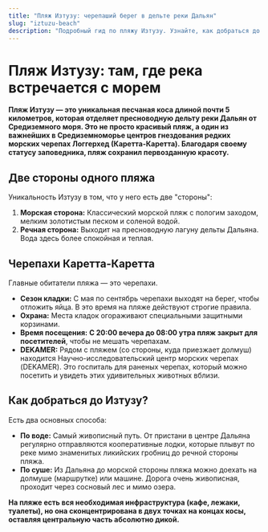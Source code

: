 ```yaml
---
title: "Пляж Изтузу: черепаший берег в дельте реки Дальян"
slug: "iztuzu-beach"
description: "Подробный гид по пляжу Изтузу. Узнайте, как добраться до уникальной песчаной косы, почему на пляж не пускают ночью, и где живут черепахи Каретта-Каретта."
---
```


# Пляж Изтузу: там, где река встречается с морем

**Пляж Изтузу — это уникальная песчаная коса длиной почти 5 километров, которая отделяет пресноводную дельту реки Дальян от Средиземного моря. Это не просто красивый пляж, а один из важнейших в Средиземноморье центров гнездования редких морских черепах Логгерхед (Каретта-Каретта). Благодаря своему статусу заповедника, пляж сохранил первозданную красоту.**

## Две стороны одного пляжа

Уникальность Изтузу в том, что у него есть две "стороны":

1.  **Морская сторона:** Классический морской пляж с пологим заходом, мелким золотистым песком и соленой водой.
2.  **Речная сторона:** Выходит на пресноводную лагуну дельты Дальяна. Вода здесь более спокойная и теплая.

## Черепахи Каретта-Каретта

Главные обитатели пляжа — это черепахи.
- **Сезон кладки:** С мая по сентябрь черепахи выходят на берег, чтобы отложить яйца. В это время на пляже действуют строгие правила.
- **Охрана:** Места кладок огораживают специальными защитными корзинами.
- **Время посещения:** **С 20:00 вечера до 08:00 утра пляж закрыт для посетителей**, чтобы не мешать черепахам.
- **DEKAMER:** Рядом с пляжем (со стороны, куда приезжает долмуш) находится Научно-исследовательский центр морских черепах (DEKAMER). Это госпиталь для раненых черепах, который можно посетить и увидеть этих удивительных животных вблизи.

## Как добраться до Изтузу?

Есть два основных способа:

- **По воде:** Самый живописный путь. От пристани в центре Дальяна регулярно отправляются кооперативные лодки, которые плывут по реке мимо знаменитых ликийских гробниц до речной стороны пляжа.
- **По суше:** Из Дальяна до морской стороны пляжа можно доехать на долмуше (маршрутке) или машине. Дорога очень живописная, проходит через сосновый лес и мимо озера.

**На пляже есть вся необходимая инфраструктура (кафе, лежаки, туалеты), но она сконцентрирована в двух точках на концах косы, оставляя центральную часть абсолютно дикой.** 